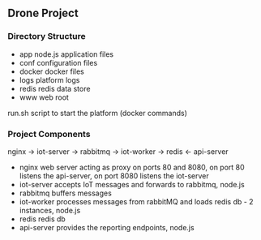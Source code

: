 
## Drone Project

### Directory Structure

- app		node.js application files	
- conf		configuration files
- docker	docker files
- logs		platform logs
- redis		redis data store
- www		web root 

run.sh 		script to start the platform (docker commands)

### Project Components

nginx -> iot-server -> rabbitmq -> iot-worker -> redis <- api-server

- nginx		web server acting as proxy on ports 80 and 8080, on port 80 listens the api-server, on port 8080 listens the iot-server
- iot-server	accepts IoT messages and forwards to rabbitmq, node.js
- rabbitmq 	buffers messages
- iot-worker 	processes messages from rabbitMQ and loads redis db - 2 instances, node.js
- redis		redis db
- api-server	provides the reporting endpoints, node.js
	

